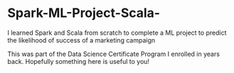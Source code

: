 # Spark-ML-Project-Scala-
I learned Spark and Scala from scratch to complete a ML project to predict the likelihood of success of a marketing campaign


This was part of the Data Science Certificate Program I enrolled in years back. Hopefully something here is useful to you!
